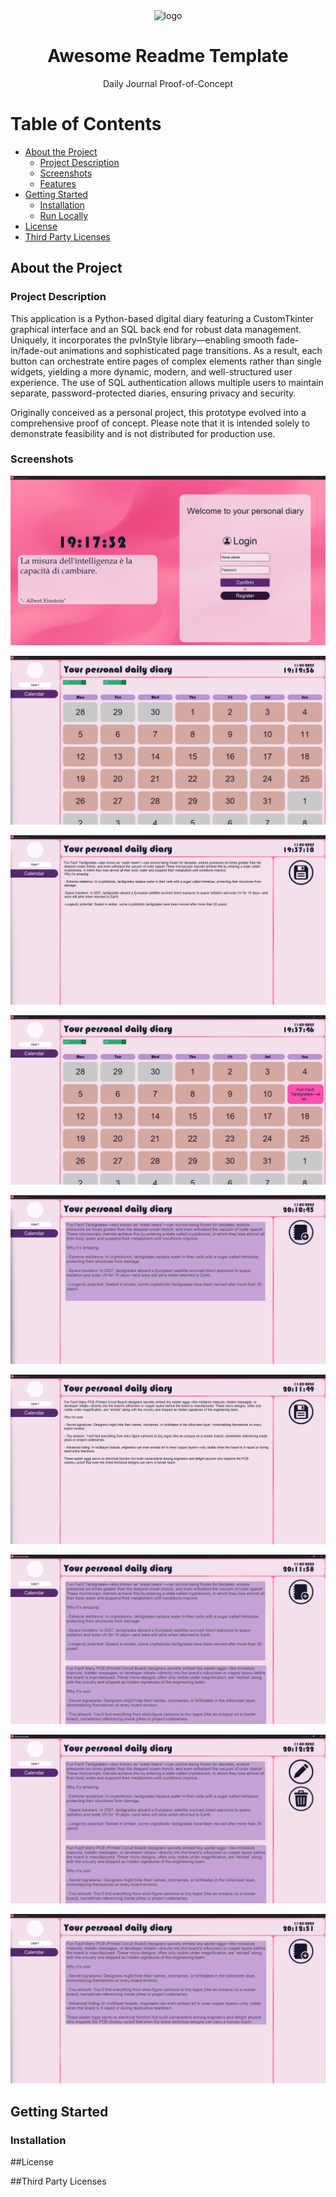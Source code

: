 <div align="center">
  <img src="Images/App_Icon.ico" alt="logo" width="200" height="auto" />
  <h1>Awesome Readme Template</h1>
  <p>Daily Journal Proof-of-Concept</p>
</div>

# Table of Contents

- [About the Project](#about-the-project)
  * [Project Description](#project-description)
  * [Screenshots](#screenshots)
  * [Features](#features)
- [Getting Started](#getting-started)
  * [Installation](#installation)
  * [Run Locally](#run-locally)
- [License](#license)
- [Third Party Licenses](#third-party-licenses)

## About the Project

### Project Description

This application is a Python-based digital diary featuring a CustomTkinter graphical interface and an SQL back end for robust data management. Uniquely, it incorporates the pvInStyle library—enabling smooth fade-in/fade-out animations and sophisticated page transitions. As a result, each button can orchestrate entire pages of complex elements rather than single widgets, yielding a more dynamic, modern, and well-structured user experience.
The use of SQL authentication allows multiple users to maintain separate, password-protected diaries, ensuring privacy and security.

Originally conceived as a personal project, this prototype evolved into a comprehensive proof of concept. Please note that it is intended solely to demonstrate feasibility and is not distributed for production use.

### Screenshots
  ![Login page](Screenshots/00.png)

  ![Main page](Screenshots/01.png)

  ![Creating a note](Screenshots/02.png)

  ![Main Page with the note](Screenshots/03.png)

  ![List of the notes in a day](Screenshots/04.png)

  ![Creating a second note](Screenshots/05.png)

  ![List of the notes in a day with two notes](Screenshots/06.png)

  ![Deleting a note](Screenshots/07.png)

  ![List of the notes in a day](Screenshots/08.png)

## Getting Started

### Installation

##License

##Third Party Licenses


